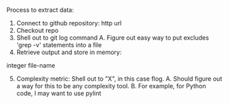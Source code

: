 Process to extract data:

1.  Connect to github repository:  http url
2.  Checkout repo
3.  Shell out to git log command
A.  Figure out easy way to put excludes 'grep -v' statements into a file
4.  Retrieve output and store in memory:

integer file-name

5.  Complexity metric:  Shell out to "X", in this case flog.
A.  Should figure out a way for this to be any complexity tool.
B.  For example, for Python code, I may want to use pylint



